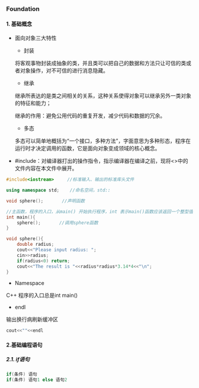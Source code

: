 ### Foundation
#### 1. 基础概念

- 面向对象三大特性

  - 封装

  将客观事物封装成抽象的类，并且类可以把自己的数据和方法只让可信的类或者对象操作，对不可信的进行消息隐藏。

  - 继承

  继承所表达的是类之间相关的关系，这种关系使得对象可以继承另外一类对象的特征和能力；

  继承的作用：避免公用代码的重复开发，减少代码和数据的冗余。

  - 多态

  多态可以简单地概括为“一个接口，多种方法”，字面意思为多种形态，程序在运行时才决定调用的函数，它是面向对象变成领域的核心概念。

- #include：对编译器打出的操作指令，指示编译器在编译之前，现将<>中的文件内容在本文件中展开。

```c++
#include<iostream>     //标准输入、输出的标准库头文件

using namespace std;    //命名空间，std::

void sphere();       //声明函数

//主函数，程序的入口，从main() 开始执行程序，int 表示main()函数应该返回一个整型值。
int main(){
	sphere();       //调用sphere函数
}

void sphere(){
	double radius;
	cout<<"Please input radius: ";
	cin>>radius;
	if(radius<0) return;
	cout<<"The result is "<<radius*radius*3.14*4<<"\n";
}
```

- Namespace

C++ 程序的入口总是int main()

- endl

输出换行病刷新缓冲区

```c++
cout<<""<<endl
```



#### 2.基础编程语句

##### 2.1. if语句

```c++
if(条件) 语句
if(条件) 语句1 else 语句2
```

